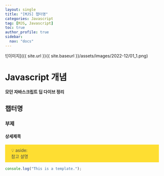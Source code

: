 ```yaml
---
layout: single
title: "[MJS] 챕터명"
categories: Javascript
tag: [MJS, Javascript]
toc: true
author_profile: true
sidebar:
  nav: "docs"
---
```


![이미지]({{ site.url }}{{ site.baseurl }}/assets/images/2022-12/01_1.png)

# Javascript 개념

**모던 자바스크립트 딥 다이브 정리**

## 챕터명

### 부제

#### 상세제목

<aside style='background-color : gold; opacity: 0.8; padding: 10px 20px'>
    💡 aside:
    <br>참고 설명
</aside>

```jsx
console.log("This is a template.");
```
